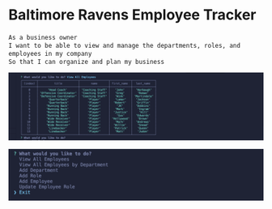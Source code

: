 # Baltimore Ravens Employee Tracker

```
As a business owner
I want to be able to view and manage the departments, roles, and employees in my company
So that I can organize and plan my business
```

![Example of View Employees](./images/viewEmployees.png)

![Example of Prompts](./images/inquirerPrompts.png)
